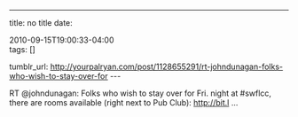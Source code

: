 ---
title: no title
date:

 2010-09-15T19:00:33-04:00  
tags:  []

tumblr_url:
http://yourpalryan.com/post/1128655291/rt-johndunagan-folks-who-wish-to-stay-over-for
\-\--

RT \@johndunagan: Folks who wish to stay over for Fri. night at
\#swflcc, there are rooms available (right next to Pub Club):
<http://bit.l> ...
